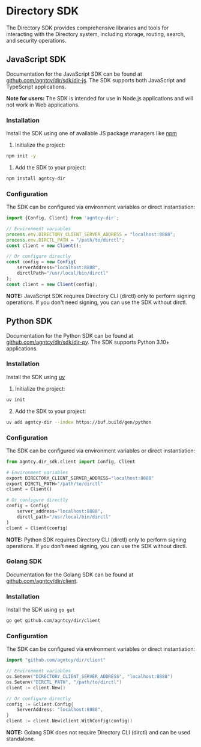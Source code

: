 # Directory SDK

The Directory SDK provides comprehensive libraries and tools for interacting with the Directory system,
including storage, routing, search, and security operations.

## JavaScript SDK

Documentation for the JavaScript SDK can be found at [github.com/agntcy/dir/sdk/dir-js](https://github.com/agntcy/dir/tree/main/sdk/dir-js).
The SDK supports both JavaScript and TypeScript applications.

**Note for users:** The SDK is intended for use in Node.js applications and will not work in Web applications.

### Installation

Install the SDK using one of available JS package managers like [npm](https://www.npmjs.com/)

1. Initialize the project:

```bash
npm init -y
```

1. Add the SDK to your project:

```bash
npm install agntcy-dir
```

### Configuration

The SDK can be configured via environment variables or direct instantiation:

```js
import {Config, Client} from 'agntcy-dir';

// Environment variables
process.env.DIRECTORY_CLIENT_SERVER_ADDRESS = "localhost:8888";
process.env.DIRCTL_PATH = "/path/to/dirctl";
const client = new Client();

// Or configure directly
const config = new Config(
    serverAddress="localhost:8888",
    dirctlPath="/usr/local/bin/dirctl"
);
const client = new Client(config);
```

**NOTE:** JavaScript SDK requires Directory CLI (dirctl) only to perform signing operations.
If you don't need signing, you can use the SDK without dirctl.

## Python SDK

Documentation for the Python SDK can be found at [github.com/agntcy/dir/sdk/dir-py](https://github.com/agntcy/dir/tree/main/sdk/dir-py).
The SDK supports Python 3.10+ applications.

### Installation

Install the SDK using [uv](https://github.com/astral-sh/uv)

1. Initialize the project:
```bash
uv init
```

2. Add the SDK to your project:
```bash
uv add agntcy-dir --index https://buf.build/gen/python
```

### Configuration

The SDK can be configured via environment variables or direct instantiation:

```python
from agntcy.dir_sdk.client import Config, Client

# Environment variables
export DIRECTORY_CLIENT_SERVER_ADDRESS="localhost:8888"
export DIRCTL_PATH="/path/to/dirctl"
client = Client()

# Or configure directly
config = Config(
    server_address="localhost:8888",
    dirctl_path="/usr/local/bin/dirctl"
)
client = Client(config)
```

**NOTE:** Python SDK requires Directory CLI (dirctl) only to perform signing operations.
If you don't need signing, you can use the SDK without dirctl.

### Golang SDK

Documentation for the Golang SDK can be found at [github.com/agntcy/dir/client](https://github.com/agntcy/dir/tree/main/client).

### Installation

Install the SDK using `go get`

```bash
go get github.com/agntcy/dir/client
```

### Configuration

The SDK can be configured via environment variables or direct instantiation:

```go
import "github.com/agntcy/dir/client"

// Environment variables
os.Setenv("DIRECTORY_CLIENT_SERVER_ADDRESS", "localhost:8888")
os.Setenv("DIRCTL_PATH", "/path/to/dirctl")
client := client.New()

// Or configure directly
config := &client.Config{
    ServerAddress: "localhost:8888",
}
client := client.New(client.WithConfig(config))
```

**NOTE:** Golang SDK does not require Directory CLI (dirctl) and can be used standalone.
